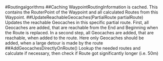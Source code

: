 #Routingalgorithms
##Caching
WaypointRoutingInformation is cached. This contains the RouterPoint of the Waypoint and all calculated Routes from this Waypoint. 
##UpdateReachableGeocaches(PartialRoute partialRoute)
Updates the reachable Geocaches in this specific partial route.
First, all Geocaches are added, that are reachable from the End and Beginning when the Route is replaced.
In a second step, all Geocaches are added, that are reachable, when added to the route. Here only Geocaches should be added, when a large detour is made by the route
##AddGeocachesDirectlyOnRoute()
Lookup the needed routes and calculate if necessary, then check if Route got significantly longer (i.e. 50m)